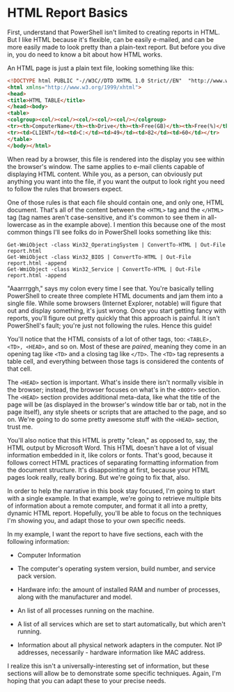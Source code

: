 # HTML Report Basics

First, understand that PowerShell isn't limited to creating reports in HTML. But I like HTML because it's flexible, can be easily e-mailed, and can be more easily made to look pretty than a plain-text report. But before you dive in, you do need to know a bit about how HTML works.

An HTML page is just a plain text file, looking something like this:

```html
<!DOCTYPE html PUBLIC "-//W3C//DTD XHTML 1.0 Strict//EN"  "http://www.w3.org/TR/xhtml1/DTD/xhtml1-strict.dtd">
<html xmlns="http://www.w3.org/1999/xhtml">
<head>
<title>HTML TABLE</title>
</head><body>
<table>
<colgroup><col/><col/><col/><col/><col/></colgroup>
<tr><th>ComputerName</th><th>Drive</th><th>Free(GB)</th><th>Free(%)</th><th>Size(GB)</th></tr>
<tr><td>CLIENT</td><td>C:</td><td>49</td><td>82</td><td>60</td></tr>
</table>
</body></html>
```

When read by a browser, this file is rendered into the display you see within the browser's window. The same applies to e-mail clients capable of displaying HTML content. While you, as a person, can obviously put anything you want into the file, if you want the output to look right you need to follow the rules that browsers expect.

One of those rules is that each file should contain one, and only one, HTML document. That's all of the content between the `<HTML>` tag and the `</HTML>` tag (tag names aren't case-sensitive, and it's common to see them in all-lowercase as in the example above). I mention this because one of the most common things I'll see folks do in PowerShell looks something like this:

```
Get-WmiObject -class Win32_OperatingSystem | ConvertTo-HTML | Out-File report.html
Get-WmiObject -class Win32_BIOS | ConvertTo-HTML | Out-File report.html -append
Get-WmiObject -class Win32_Service | ConvertTo-HTML | Out-File report.html -append 
```

"Aaarrrggh," says my colon every time I see that. You're basically telling PowerShell to create three complete HTML documents and jam them into a single file. While some browsers (Internet Explorer, notable) will figure that out and display something, it's just wrong. Once you start getting fancy with reports, you'll figure out pretty quickly that this approach is painful. It isn't PowerShell's fault; you're just not following the rules. Hence this guide!

You'll notice that the HTML consists of a lot of other tags, too: `<TABLE>, <TD>, <HEAD>`, and so on. Most of these are _paired_, meaning they come in an opening tag like `<TD>` and a closing tag like `</TD>`. The `<TD>` tag represents a table cell, and everything between those tags is considered the contents of that cell.

The `<HEAD>` section is important. What's inside there isn't normally visible in the browser; instead, the browser focuses on what's in the `<BODY>` section. The `<HEAD>` section provides additional meta-data, like what the title of the page will be (as displayed in the browser's window title bar or tab, not in the page itself), any style sheets or scripts that are attached to the page, and so on. We're going to do some pretty awesome stuff with the `<HEAD>` section, trust me.

You'll also notice that this HTML is pretty "clean," as opposed to, say, the HTML output by Microsoft Word. This HTML doesn't have a lot of visual information embedded in it, like colors or fonts. That's good, because it follows correct HTML practices of separating formatting information from the document structure. It's disappointing at first, because your HTML pages look really, really boring. But we're going to fix that, also.

In order to help the narrative in this book stay focused, I'm going to start with a single example. In that example, we're going to retrieve multiple bits of information about a remote computer, and format it all into a pretty, dynamic HTML report. Hopefully, you'll be able to focus on the techniques I'm showing you, and adapt those to your own specific needs.

In my example, I want the report to have five sections, each with the following information:

- Computer Information

- The computer's operating system version, build number, and service pack version.

- Hardware info: the amount of installed RAM and number of processes, along with the manufacturer and model. 

- An list of all processes running on the machine.

- A list of all services which are set to start automatically, but which aren't running.

- Information about all physical network adapters in the computer. Not IP addresses, necessarily - hardware information like MAC address.

I realize this isn't a universally-interesting set of information, but these sections will allow be to demonstrate some specific techniques. Again, I'm hoping that you can adapt these to your precise needs.
